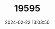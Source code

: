 ---
title: "19595"
category: "Rhinopithecus brelichi"
draft: false
date: 2024-02-22 13:03:50
languages:
  English: ["Gray Snub-nosed Monkey", "Guizhou Snub-nosed Monkey", "Grey Snub-nosed Monkey"]
---